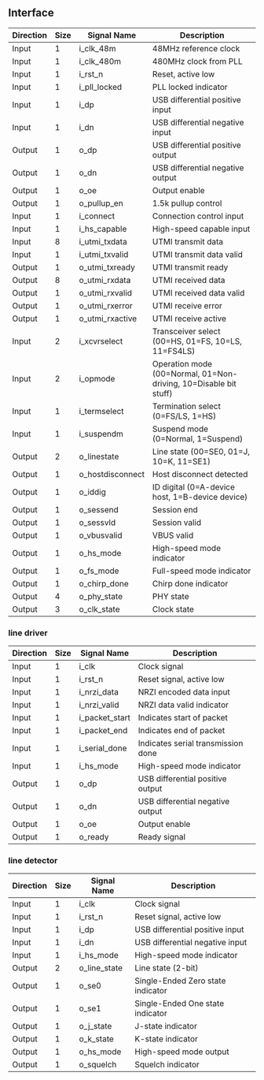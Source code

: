 ## Interface


| Direction | Size   | Signal Name       | Description                         |
|-----------|--------|-------------------|-----------------------------------|
| Input     | 1      | i_clk_48m         | 48MHz reference clock             |
| Input     | 1      | i_clk_480m        | 480MHz clock from PLL             |
| Input     | 1      | i_rst_n           | Reset, active low                 |
| Input     | 1      | i_pll_locked      | PLL locked indicator              |
| Input     | 1      | i_dp              | USB differential positive input  |
| Input     | 1      | i_dn              | USB differential negative input  |
| Output    | 1      | o_dp              | USB differential positive output |
| Output    | 1      | o_dn              | USB differential negative output |
| Output    | 1      | o_oe              | Output enable                    |
| Output    | 1      | o_pullup_en       | 1.5k pullup control               |
| Input     | 1      | i_connect         | Connection control input          |
| Input     | 1      | i_hs_capable      | High-speed capable input          |
| Input     | 8      | i_utmi_txdata     | UTMI transmit data                |
| Input     | 1      | i_utmi_txvalid    | UTMI transmit data valid          |
| Output    | 1      | o_utmi_txready    | UTMI transmit ready               |
| Output    | 8      | o_utmi_rxdata     | UTMI received data                |
| Output    | 1      | o_utmi_rxvalid    | UTMI received data valid          |
| Output    | 1      | o_utmi_rxerror    | UTMI receive error                |
| Output    | 1      | o_utmi_rxactive   | UTMI receive active               |
| Input     | 2      | i_xcvrselect      | Transceiver select (00=HS, 01=FS, 10=LS, 11=FS4LS) |
| Input     | 2      | i_opmode          | Operation mode (00=Normal, 01=Non-driving, 10=Disable bit stuff) |
| Input     | 1      | i_termselect      | Termination select (0=FS/LS, 1=HS) |
| Input     | 1      | i_suspendm        | Suspend mode (0=Normal, 1=Suspend) |
| Output    | 2      | o_linestate       | Line state (00=SE0, 01=J, 10=K, 11=SE1) |
| Output    | 1      | o_hostdisconnect  | Host disconnect detected          |
| Output    | 1      | o_iddig           | ID digital (0=A-device host, 1=B-device device) |
| Output    | 1      | o_sessend         | Session end                      |
| Output    | 1      | o_sessvld         | Session valid                   |
| Output    | 1      | o_vbusvalid       | VBUS valid                     |
| Output    | 1      | o_hs_mode         | High-speed mode indicator       |
| Output    | 1      | o_fs_mode         | Full-speed mode indicator       |
| Output    | 1      | o_chirp_done      | Chirp done indicator            |
| Output    | 4      | o_phy_state       | PHY state                      |
| Output    | 3      | o_clk_state       | Clock state                    |


### line driver

| Direction | Size | Signal Name     | Description                          |
|-----------|------|------------------|--------------------------------------|
| Input     | 1    | i_clk            | Clock signal                         |
| Input     | 1    | i_rst_n          | Reset signal, active low             |
| Input     | 1    | i_nrzi_data      | NRZI encoded data input              |
| Input     | 1    | i_nrzi_valid     | NRZI data valid indicator            |
| Input     | 1    | i_packet_start   | Indicates start of packet            |
| Input     | 1    | i_packet_end     | Indicates end of packet              |
| Input     | 1    | i_serial_done    | Indicates serial transmission done   |
| Input     | 1    | i_hs_mode        | High-speed mode indicator            |
| Output    | 1    | o_dp             | USB differential positive output     |
| Output    | 1    | o_dn             | USB differential negative output     |
| Output    | 1    | o_oe             | Output enable                        |
| Output    | 1    | o_ready          | Ready signal                         |


### line detector


| Direction | Size  | Signal Name   | Description                           |
|-----------|-------|---------------|-------------------------------------|
| Input     | 1     | i_clk         | Clock signal                        |
| Input     | 1     | i_rst_n       | Reset signal, active low             |
| Input     | 1     | i_dp          | USB differential positive input     |
| Input     | 1     | i_dn          | USB differential negative input     |
| Input     | 1     | i_hs_mode     | High-speed mode indicator            |
| Output    | 2     | o_line_state  | Line state (2-bit)                   |
| Output    | 1     | o_se0         | Single-Ended Zero state indicator    |
| Output    | 1     | o_se1         | Single-Ended One state indicator     |
| Output    | 1     | o_j_state     | J-state indicator                    |
| Output    | 1     | o_k_state     | K-state indicator                    |
| Output    | 1     | o_hs_mode     | High-speed mode output               |
| Output    | 1     | o_squelch     | Squelch indicator                    |

